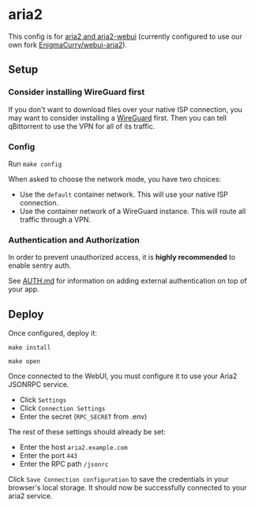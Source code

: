 # aria2

This config is for [aria2 and
aria2-webui](https://github.com/ziahamza/webui-aria2) (currently
configured to use our own fork
[EnigmaCurry/webui-aria2](https://github.com/EnigmaCurry/webui-aria2)).

## Setup

### Consider installing WireGuard first

If you don't want to download files over your native ISP connection,
you may want to consider installing a [WireGuard](../wireguard) first.
Then you can tell qBittorrent to use the VPN for all of its traffic.

### Config

Run `make config` 

When asked to choose the network mode, you have two choices:

 * Use the `default` container network. This will use your native ISP
   connection.
 * Use the container network of a WireGuard instance. This will route
   all traffic through a VPN.

### Authentication and Authorization

In order to prevent unauthorized access, it is **highly recommended**
to enable sentry auth. 

See [AUTH.md](../AUTH.md) for information on adding external
authentication on top of your app.

## Deploy

Once configured, deploy it:

```
make install
```

```
make open
```

Once connected to the WebUI, you must configure it to use your Aria2 JSONRPC service.

 * Click `Settings`
 * Click `Connection Settings`
 * Enter the secret (`RPC_SECRET` from .env)
 
The rest of these settings should already be set:

 * Enter the host `aria2.example.com`
 * Enter the port `443`
 * Enter the RPC path `/jsonrc`

Click `Save Connection configuration` to save the credentials in your
browser's local storage. It should now be successfully connected to
your aria2 service.
